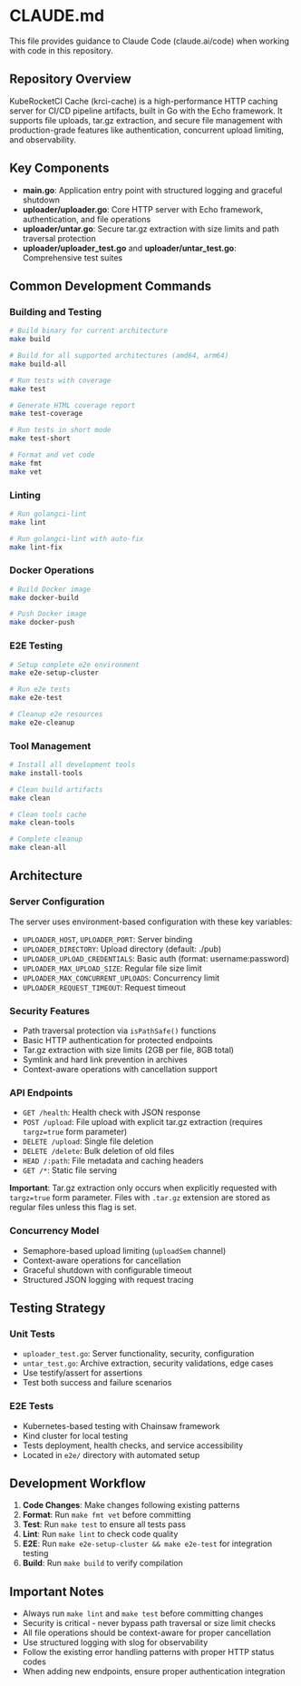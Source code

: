 # CLAUDE.md

This file provides guidance to Claude Code (claude.ai/code) when working with code in this repository.

## Repository Overview

KubeRocketCI Cache (krci-cache) is a high-performance HTTP caching server for CI/CD pipeline artifacts, built in Go with the Echo framework. It supports file uploads, tar.gz extraction, and secure file management with production-grade features like authentication, concurrent upload limiting, and observability.

## Key Components

- **main.go**: Application entry point with structured logging and graceful shutdown
- **uploader/uploader.go**: Core HTTP server with Echo framework, authentication, and file operations
- **uploader/untar.go**: Secure tar.gz extraction with size limits and path traversal protection
- **uploader/uploader_test.go** and **uploader/untar_test.go**: Comprehensive test suites

## Common Development Commands

### Building and Testing
```bash
# Build binary for current architecture
make build

# Build for all supported architectures (amd64, arm64)
make build-all

# Run tests with coverage
make test

# Generate HTML coverage report
make test-coverage

# Run tests in short mode
make test-short

# Format and vet code
make fmt
make vet
```

### Linting
```bash
# Run golangci-lint
make lint

# Run golangci-lint with auto-fix
make lint-fix
```

### Docker Operations
```bash
# Build Docker image
make docker-build

# Push Docker image
make docker-push
```

### E2E Testing
```bash
# Setup complete e2e environment
make e2e-setup-cluster

# Run e2e tests
make e2e-test

# Cleanup e2e resources
make e2e-cleanup
```

### Tool Management
```bash
# Install all development tools
make install-tools

# Clean build artifacts
make clean

# Clean tools cache
make clean-tools

# Complete cleanup
make clean-all
```

## Architecture

### Server Configuration
The server uses environment-based configuration with these key variables:
- `UPLOADER_HOST`, `UPLOADER_PORT`: Server binding
- `UPLOADER_DIRECTORY`: Upload directory (default: ./pub)
- `UPLOADER_UPLOAD_CREDENTIALS`: Basic auth (format: username:password)
- `UPLOADER_MAX_UPLOAD_SIZE`: Regular file size limit
- `UPLOADER_MAX_CONCURRENT_UPLOADS`: Concurrency limit
- `UPLOADER_REQUEST_TIMEOUT`: Request timeout

### Security Features
- Path traversal protection via `isPathSafe()` functions
- Basic HTTP authentication for protected endpoints
- Tar.gz extraction with size limits (2GB per file, 8GB total)
- Symlink and hard link prevention in archives
- Context-aware operations with cancellation support

### API Endpoints
- `GET /health`: Health check with JSON response
- `POST /upload`: File upload with explicit tar.gz extraction (requires `targz=true` form parameter)
- `DELETE /upload`: Single file deletion
- `DELETE /delete`: Bulk deletion of old files
- `HEAD /:path`: File metadata and caching headers
- `GET /*`: Static file serving

**Important**: Tar.gz extraction only occurs when explicitly requested with `targz=true` form parameter. Files with `.tar.gz` extension are stored as regular files unless this flag is set.

### Concurrency Model
- Semaphore-based upload limiting (`uploadSem` channel)
- Context-aware operations for cancellation
- Graceful shutdown with configurable timeout
- Structured JSON logging with request tracing

## Testing Strategy

### Unit Tests
- `uploader_test.go`: Server functionality, security, configuration
- `untar_test.go`: Archive extraction, security validations, edge cases
- Use testify/assert for assertions
- Test both success and failure scenarios

### E2E Tests
- Kubernetes-based testing with Chainsaw framework
- Kind cluster for local testing
- Tests deployment, health checks, and service accessibility
- Located in `e2e/` directory with automated setup

## Development Workflow

1. **Code Changes**: Make changes following existing patterns
2. **Format**: Run `make fmt vet` before committing
3. **Test**: Run `make test` to ensure all tests pass
4. **Lint**: Run `make lint` to check code quality
5. **E2E**: Run `make e2e-setup-cluster && make e2e-test` for integration testing
6. **Build**: Run `make build` to verify compilation

## Important Notes

- Always run `make lint` and `make test` before committing changes
- Security is critical - never bypass path traversal or size limit checks
- All file operations should be context-aware for proper cancellation
- Use structured logging with slog for observability
- Follow the existing error handling patterns with proper HTTP status codes
- When adding new endpoints, ensure proper authentication integration